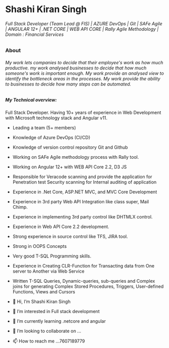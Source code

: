 
# Shashi Kiran Singh
###### Full Stack Developer (Team Lead @ FIS) | AZURE DevOps | Git | SAFe Agile | ANGULAR 12+ | .NET CORE | WEB API CORE | Rally Agile Methodology | Domain : Financial Services

### About
###### My work lets companies to decide that their employee's work as how much productive. my work analysed businesses to decide that how much someone's work is important enough. My work provide an analysed view to identify the bottleneck areas in the processes. My work provide the ability to businesses to decide how many steps can be automated.
##### My Technical overview:
Full Stack Developer. Having 10+ years of experience in Web Development with Microsoft technology stack and Angular v11.
- Leading a team (5+ members)
- Knowledge of Azure DevOps (CI/CD)
- Knowledge of version control repository Git and Github
- Working on SAFe Agile methodology process with Rally tool.
- Working on Angular 12+ with WEB API Core 2.2, D3 JS
- Responsible for Veracode scanning and provide the application for Penetration test Security scanning for Internal auditing of application
- Experience in .Net Core, ASP.NET MVC, and MVC Core Development
- Experience in 3rd party Web API Integration like class super, Mail Chimp.
- Experience in implementing 3rd party control like DHTMLX control.
- Experience in Web API Core 2.2 development.
- Strong experience in source control like TFS, JIRA tool.
- Strong in OOPS Concepts
- Very good T-SQL Programming skills. 
- Experience in Creating CLR-Function for Transacting data from One server to Another via Web Service
- Written T-SQL Queries, Dynamic-queries, sub-queries and Complex joins for generating Complex Stored Procedures, Triggers, User-defined Functions, Views and Cursors


- 👋 Hi, I’m Shashi Kiran Singh
- 👀 I’m interested in Full stack development
- 🌱 I’m currently learning .netcore and angular
- 💞️ I’m looking to collaborate on ...
- 📫 How to reach me ...7607189779

<!---
shashiksingh786/shashiksingh786 is a ✨ special ✨ repository because its `README.md` (this file) appears on your GitHub profile.
You can click the Preview link to take a look at your changes.
--->
